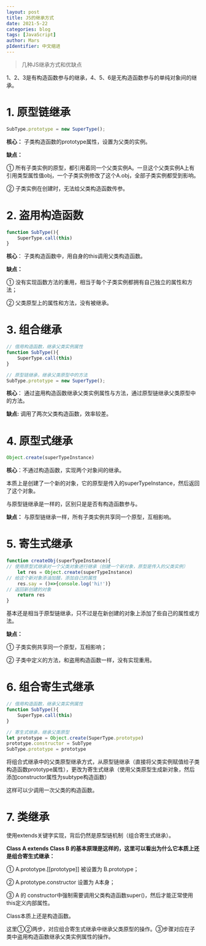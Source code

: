 ```yaml
---
layout: post
title: JS的继承方式
date: 2021-5-22
categories: blog
tags: [JavaScript]
author: Mars
pIdentifier: 中文缩进
---
```


> 几种JS继承方式和优缺点
>

1、2、3是有构造函数参与的继承，4、5、6是无构造函数参与的单纯对象间的继承。

# 1. 原型链继承

```js
SubType.prototype = new SuperType();
```

**核心：** 子类构造函数的prototype属性，设置为父类的实例。

**缺点：** 

① 所有子类实例的原型，都引用着同一个父类实例A。一旦这个父类实例A上有引用类型属性值obj，一个子类实例修改了这个A.obj，全部子类实例都受到影响。

② 子类实例在创建时，无法给父类构造函数传参。

# 2. 盗用构造函数

```js
function SubType(){
    SuperType.call(this)
}
```
**核心**： 子类构造函数中，用自身的this调用父类构造函数。

**缺点：** 

① 没有实现函数方法的重用，相当于每个子类实例都拥有自己独立的属性和方法；

② 父类原型上的属性和方法，没有被继承。


# 3. 组合继承

```js
// 借用构造函数，继承父类实例属性
function SubType(){
    SuperType.call(this)
}

// 原型链继承，继承父类原型中的方法
SubType.prototype = new SuperType();
```

**核心**： 通过盗用构造函数继承父类实例属性与方法，通过原型链继承父类原型中的方法。

**缺点:** 调用了两次父类构造函数，效率较差。

# 4. 原型式继承

```js
Object.create(superTypeInstance)
```

**核心**：不通过构造函数，实现两个对象间的继承。

本质上是创建了一个新的对象，它的原型是传入的superTypeInstance，然后返回了这个对象。

与原型链继承是一样的，区别只是是否有构造函数参与。

**缺点：** 与原型链继承一样，所有子类实例共享同一个原型，互相影响。

# 5. 寄生式继承

```js
function createObj(superTypeInstance){
// 使用原型式继承对一个父类对象进行继承（创建一个新对象，原型是传入的父类实例）
    let res = Object.create(superTypeInstance)
// 给这个新对象添油加醋，添加自己的属性
    res.say = ()=>{console.log('hi!')}
// 返回新创建的对象
    return res
}
```

基本还是相当于原型链继承，只不过是在新创建的对象上添加了些自己的属性或方法。

**缺点：** 

① 子类实例共享同一个原型，互相影响；

② 子类中定义的方法，和盗用构造函数一样，没有实现重用。

# 6. 组合寄生式继承

```js
// 借用构造函数，继承父类实例属性
function SubType(){
    SuperType.call(this)
}

// 寄生式继承，继承父类原型
let prototype = Object.create(SuperType.prototype)
prototype.constructor = SubType
SubType.prototype = prototype
```

将组合式继承中的父类原型继承方式，从原型链继承（直接将父类实例赋值给子类构造函数prototype属性），更改为寄生式继承（使用父类原型生成新对象，然后添加constructor属性为subtype构造函数）

这样可以少调用一次父类的构造函数。

# 7. 类继承

使用extends关键字实现，背后仍然是原型链机制（组合寄生式继承）。

**Class A extends Class B 的基本原理是这样的，这里可以看出为什么它本质上还是组合寄生式继承：**

① A.prototype.\[\[prototype\]\] 被设置为 B.prototype；

② A.prototype.constructor 设置为 A本身；

③ A 的 constructor中强制需要调用父类构造函数super()，然后才能正常使用this定义内部属性。

Class本质上还是构造函数。

这里①②两步，对应组合寄生式继承中继承父类原型的操作。③步骤对应在子类中盗用构造函数继承父类实例属性的操作。
